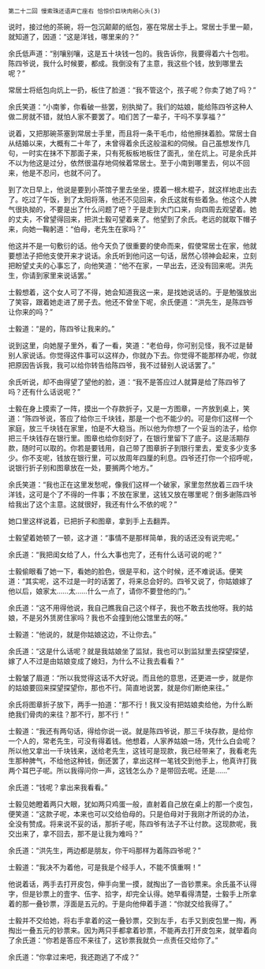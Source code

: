     第二十二回 慢索珠还语声亡座右 恰惊价巨块肉剜心头(3) 

   说时，接过他的茶碗，将一包沉颠颠的纸包，塞在常居士手上。常居士手里一颠，就知道了，因道：“这是洋钱，哪里来的？”

   余氏低声道：“别嚷别嚷，这是五十块钱一包的。我告诉你，我要得着六十包啦。陈四爷说，我什么时候要，都成。我倒没有了主意，我这些个钱，放到哪里去呢？”

   常居士将纸包向炕上一扔，板住了脸道：“我不管这个，孩子呢？你卖了她了吗？”

   余氏笑道：“小南爹，你看破一些罢，别执拗了。我们的姑娘，能给陈四爷这种人做二房就不错，就怕人家不要罢了。咱们苦了一辈子，干吗不享享福？”

   说着，又把那碗茶塞到常居士手里，而且将一条干毛巾，给他擦抹着脸。常居士自从结婚以来，大概有二十年了，未曾得着余氏这般温和的伺候。自己虽想发作几句，一时实在抹不下那面子来，只有死板板地板住了面孔，坐在炕上。可是余氏并不以为他这是过分，依然很温存地伺候着常居士。至于小南到哪里去，何以不回来，他是不忍问，也就不问了。

   到了次日早上，他说是要到小茶馆子里去坐坐，摸着一根木棍子，就这样地走出去了。吃过了午饭，到了太阳将落，他还不见回来，余氏这就有些着急。他这个人脾气很执拗的，不要是出了什么问题了吧？于是走到大门口来，向四周去观望着。她的丈夫，不曾望得回来，把洪士毅可望着来了。他望到了余氏。老远的就取下帽子来，向她一鞠躬道：“伯母，老先生在家吗？”

   他这并不是一句敷衍的话。他今天负了很重要的使命而来，假使常居士在家，他就要想法子把他支使开来才说话。余氏听到他问这一句话，居然心领神会起来，立刻把盼望丈夫的心事忘了，向他笑道：“他不在家，一早出去，还没有回来呢。洪先生，你请到家里来说话罢。”

   士毅想着，这个女人可了不得，她会知道我这一来，是找她说话的。于是勉强放出了笑容，跟着她走进了房子去。他还不曾坐下呢，余氏便道：“洪先生，是陈四爷让你来的吗？”

   士毅道：“是的，陈四爷让我来的。”

   说到这里，向她屋子里外，看了一看，笑道：“老伯母，你可别见怪，我不过是替别人家说话。你觉得这件事可以这样办，你就办下去。你觉得不能那样办呢，你就把原因告诉我，我可以给你转告给陈四爷，我不过替别人说话罢了。”

   余氏听说，却不由得望了望他的脸，道：“我不是答应过人就算是给了陈四爷了吗？还有什么话说呢？”

   士毅在身上摸索了一阵，摸出一个存款折子，又是一方图章，一齐放到桌上，笑道：“陈四爷说，答应了给你三千块钱，那是一个也不能少的。可是你们这样一个家庭，放三千块钱在家里，怕是不大稳当。所以他为你想了一个妥当的法子，给你把三千块钱存在银行里。图章也给你刻好了，在银行里留下了底子。这是活期存款，随时可以取的。你若是要钱用，自己带了图章折子到银行里去，爱支多少支多少。你不支呢，钱放在银行里，可以放周年四厘的利息。四爷还打你一个招呼呢，说银行折子别和图章放在一处，要搁两个地方。”

   余氏笑道：“我也正在这里发愁呢，像我们这样一个破家，家里忽然放着三四千块洋钱，这可是个了不得的一件事；不放在家里，这钱又放在哪里呢？倒多谢陈四爷给我出了这个主意。这就很好，我还有什么不依的呢？”

   她口里这样说着，已把折子和图章，拿到手上去翻弄。

   士毅望着她顿了一顿，这才道：“事情不是那样简单，我的话还没有说完呢。”

   余氏道：“我把闺女给了人，什么大事也完了，还有什么话可说的呢？”

   士毅偷眼看了她一下，看她的脸色，很是平和，这个时候，还不难说话。便笑道：“其实呢，这不过是一时的话罢了，将来总会好的。四爷又说了，你姑娘嫁了他以后，娘家太……太……什么一点了，请你不要登他的门。”

   余氏道：“这不用得他说，我自己瞧我自己这个样子，我也不敢去找他呀。我的姑娘，不是另外赁房住家吗？我也不会撞到他公馆里去的呀。”

   士毅道：“他说的，就是你姑娘这边，不让你去。”

   余氏道：“这是什么话呢？就是我姑娘坐了监狱，我也可以到监狱里去探望探望，嫁了人不过是由姑娘变成了媳妇，为什么不让我去看看？”

   士毅皱了眉道：“所以我觉得这话不大好说。而且他的意思，还更进一步，就是你的姑娘要回来探望探望你，那也不行。简直地说罢，就是你们断绝来往。”

   余氏将图章折子放下，两手一拍道：“那不行！我又没有把姑娘卖给他，为什么断绝我们骨肉的来往？那不行，那不行！”

   士毅道：“我还有两句话，得给你说一说。就是陈四爷说，那三千块存款，是给你一个人的，常老先生，可没有得着钱。他想着，人家养姑娘一场，凭什么白会呢？所以他又拿出一千块钱来，送给老先生，这钱可是现款，我已经带来了，我看老先生那种脾气，不给他这种钱，倒还罢了，拿出这样一笔钱交到他手上，他真许打我两个耳巴子呢。所以我得问你一声，这钱怎么办？是带回去呢。还是……”

   余氏道：“钱呢？拿出来我看看。”

   士毅见她瞪着两只大眼，犹如两只鸡蛋一般，直射着自己放在桌上的那一个皮包，便笑道：“这款子呢，本来也可以交给伯母的。只是伯母对于我刚才所说的办法，全没有赞成。将来说不妥的话，那折子呢，陈四爷有法子不让付款。这现款呢，我交出来了，拿不回去，那不是让我为难吗？”

   余氏道：“洪先生，两边都是朋友，你干吗那样为着陈四爷呢？”

   士毅道：“我决不为着他，可是我是个经手人，不能不慎重啊！”

   他说着话，两手去打开皮包，伸手向里一摸，就掏出了一沓钞票来。余氏虽不认得字，但是钞票上的壹字、伍字、拾字，却完全认得。她早看得清楚，士毅手上所拿着的那一叠钞票，浮面是五元的。于是向他伸着手道：“你就交给我得了。”

   士毅并不交给她，将右手拿着的这一叠钞票，交到左手，右手又到皮包里一掏，再掏出一叠五元的钞票来。因为两只手都拿着钞票，不能再去打开皮包来，就举着向了余氏道：“你若是答应不来往了，这钞票我就负一点责任交给你了。”

   余氏道：“你拿过来吧，我还跑逃了不成？”


